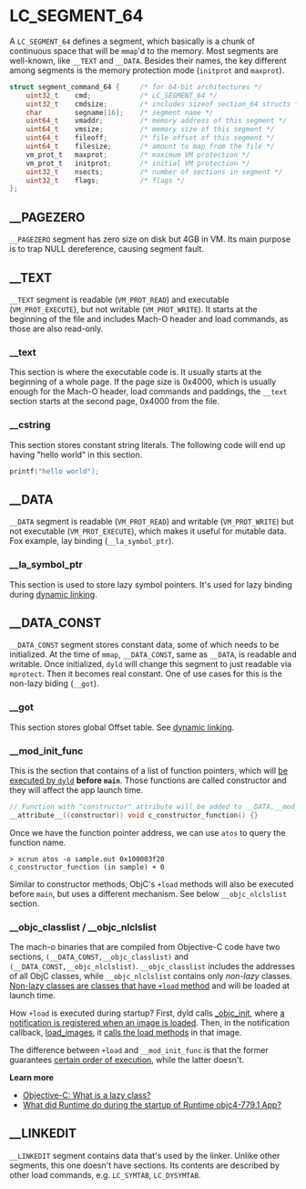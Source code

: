 # LC_SEGMENT_64
A `LC_SEGMENT_64` defines a segment, which basically is a chunk of continuous space that will be `mmap`'d to the memory. Most segments are well-known, like `__TEXT` and `__DATA`. Besides their names, the key different among segments is the memory protection mode (`initprot` and `maxprot`).
``` c
struct segment_command_64 {     /* for 64-bit architectures */
    uint32_t    cmd;            /* LC_SEGMENT_64 */
    uint32_t    cmdsize;        /* includes sizeof section_64 structs */
    char        segname[16];    /* segment name */
    uint64_t    vmaddr;         /* memory address of this segment */
    uint64_t    vmsize;         /* memory size of this segment */
    uint64_t    fileoff;        /* file offset of this segment */
    uint64_t    filesize;       /* amount to map from the file */
    vm_prot_t   maxprot;        /* maximum VM protection */
    vm_prot_t   initprot;       /* initial VM protection */
    uint32_t    nsects;         /* number of sections in segment */
    uint32_t    flags;          /* flags */
};
```

## __PAGEZERO
`__PAGEZERO` segment has zero size on disk but 4GB in VM. Its main purpose is to trap NULL dereference, causing segment fault.

## __TEXT
`__TEXT` segment is readable (`VM_PROT_READ`) and executable (`VM_PROT_EXECUTE`), but not writable (`VM_PROT_WRITE`). It starts at the beginning of the file and includes Mach-O header and load commands, as those are also read-only. 

### __text
This section is where the executable code is. It usually starts at the beginning of a whole page. If the page size is 0x4000, which is usually enough for the Mach-O header, load commands and paddings, the `__text` section starts at the second page, 0x4000 from the file.

### __cstring
This section stores constant string literals. The following code will end up having "hello world" in this section.
``` c
printf("hello world");
```

## __DATA
`__DATA` segment is readable (`VM_PROT_READ`) and writable (`VM_PROT_WRITE`) but not executable (`VM_PROT_EXECUTE`), which makes it useful for mutable data. Fox example, lay binding (`__la_symbol_ptr`).

### __la_symbol_ptr
This section is used to store lazy symbol pointers. It's used for lazy binding during [dynamic linking](../../dynamic_linking).

## __DATA_CONST
`__DATA_CONST` segment stores constant data, some of which needs to be initialized. At the time of `mmap`, `__DATA_CONST`, same as `__DATA`, is readable and writable. Once initialized, `dyld` will change this segment to just readable via `mprotect`. Then it becomes real constant. One of use cases for this is the non-lazy biding (`__got`).

### __got
This section stores global Offset table. See [dynamic linking](../../dynamic_linking).

### __mod_init_func
This is the section that contains of a list of function pointers, which will [be executed by `dyld`](https://github.com/opensource-apple/dyld/blob/3f928f32597888c5eac6003b9199d972d49857b5/src/ImageLoaderMachO.cpp#L1815~L1847) **before `main`**. Those functions are called constructor and they will affect the app launch time.

``` c
// Function with "constructor" attribute will be added to __DATA,__mod_init_func section
__attribute__((constructor)) void c_constructor_function() {}
```

Once we have the function pointer address, we can use `atos` to query the function name.
```
> xcrun atos -o sample.out 0x100003f20
c_constructor_function (in sample) + 0
```

Similar to constructor methods, ObjC's `+load` methods will also be executed before `main`, but uses a different mechanism. See below `__objc_nlclslist` section.

### __objc_classlist / __objc_nlclslist
The mach-o binaries that are compiled from Objective-C code have two sections, `(__DATA_CONST,__objc_classlist)` and `(__DATA_CONST,__objc_nlclslist)`. `__objc_classlist` includes the addresses of all ObjC classes, while `__objc_nlclslist` contains only *non-lazy* classes. [Non-lazy classes are classes that have `+load` method](https://github.com/opensource-apple/objc4/blob/cd5e62a5597ea7a31dccef089317abb3a661c154/runtime/objc-runtime-new.mm#L2806~L2812) and will be loaded at launch time.

How `+load` is executed during startup? First, dyld calls [_objc_init](https://github.com/opensource-apple/objc4/blob/cd5e62a5597ea7a31dccef089317abb3a661c154/runtime/objc-os.mm#L803~L831), where [a notification is registered when an image is loaded](https://github.com/opensource-apple/objc4/blob/cd5e62a5597ea7a31dccef089317abb3a661c154/runtime/objc-os.mm#L830). Then, in the notification callback, [load_images](https://github.com/opensource-apple/objc4/blob/cd5e62a5597ea7a31dccef089317abb3a661c154/runtime/objc-runtime-new.mm#L2157~L2193), it [calls the load methods](https://github.com/opensource-apple/objc4/blob/cd5e62a5597ea7a31dccef089317abb3a661c154/runtime/objc-loadmethod.mm#L306~L365) in that image.

The difference between `+load` and `__mod_init_func` is that the former guarantees [certain order of execution](https://developer.apple.com/documentation/objectivec/nsobject/1418815-load?language=objc), while the latter doesn't.

**Learn more**
* [Objective-C: What is a lazy class?](https://stackoverflow.com/a/15318325/3056242)
* [What did Runtime do during the startup of Runtime objc4-779.1 App?](https://programmer.group/what-did-runtime-do-during-the-startup-of-runtime-objc4-779.1-app.html)

## __LINKEDIT
`__LINKEDIT` segment contains data that's used by the linker. Unlike other segments, this one doesn't have sections. Its contents are described by other load commands, e.g. `LC_SYMTAB`, `LC_DYSYMTAB`.
